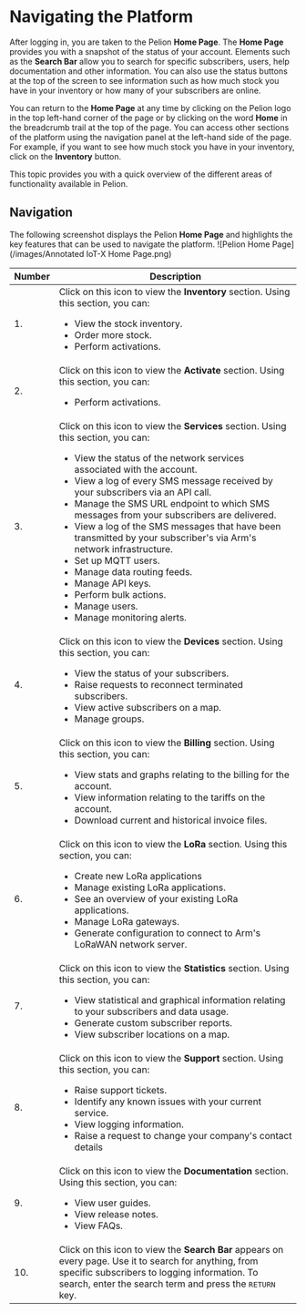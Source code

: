 # Navigating the Platform
After logging in, you are taken to the Pelion **Home Page**. The **Home Page** provides you with a snapshot of the status of your account. Elements such as the **Search Bar** allow you to search for specific subscribers, users, help documentation and other information. You can also use the status buttons at the top of the screen to see information such as how much stock you have in your inventory or how many of your subscribers are online.

You can return to the **Home Page** at any time by clicking on the Pelion logo in the top left-hand corner of the page or by clicking on the word **Home** in the breadcrumb trail at the top of the page. You can access other sections of the platform using the navigation panel at the left-hand side of the page. For example, if you want to see how much stock you have in your inventory, click on the **Inventory** button.

This topic provides you with a quick overview of the different areas of functionality available in Pelion.

## Navigation
The following screenshot displays the Pelion **Home Page** and highlights the key features that can be used to navigate the platform.
![Pelion Home Page](/images/Annotated IoT-X Home Page.png)

|Number|Description|
| -----|-----------|
| 1.   |Click on this icon to view the **Inventory** section. Using this section, you can: <ul><li> View the stock inventory.</li> <li>Order more stock.</li><li>Perform activations.</li>|
| 2.   |Click on this icon to view the **Activate** section. Using this section, you can: <ul><li>Perform activations.</li></ul>|
| 3.   |Click on this icon to view the **Services** section. Using this section, you can: <ul><li>View the status of the network services associated with the account.</li><li>View a log of every SMS message received by your subscribers via an API call.</li><li>Manage the SMS URL endpoint to which SMS messages from your subscribers are delivered.</li><li>View a log of the SMS messages that have been transmitted by your subscriber's via Arm's network infrastructure.</li><li>Set up MQTT users.</li><li>Manage data routing feeds.</li><li>Manage API keys.</li><li>Perform bulk actions.</li><li>Manage users.</li><li>Manage monitoring alerts.</li></ul>|
| 4.   |Click on this icon to view the **Devices** section. Using this section, you can:<ul><li>View the status of your subscribers.</li><li>Raise requests to reconnect terminated subscribers.</li><li>View active subscribers on a map.</li><li>Manage groups.</li></ul>|
| 5.   |Click on this icon to view the **Billing** section. Using this section, you can:<ul><li>View stats and graphs relating to the billing for the account.</li><li>View information relating to the tariffs on the account.</li><li>Download current and historical invoice files.</li></ul>|
| 6.   |Click on this icon to view the **LoRa** section. Using this section, you can:<ul><li>Create new LoRa applications</li><li>Manage existing LoRa applications.</li><li>See an overview of your existing LoRa applications.</li><li>Manage LoRa gateways.</li><li>Generate configuration to connect to Arm's LoRaWAN network server.</li></ul>|
| 7.   |Click on this icon to view the **Statistics** section. Using this section, you can:<ul><li>View statistical and graphical information relating to your subscribers and data usage.</li><li>Generate custom subscriber reports.</li><li>View subscriber locations on a map.</li></ul>|
| 8.   |Click on this icon to view the **Support** section. Using this section, you can:<ul><li>Raise support tickets.</li><li>Identify any known issues with your current service.</li><li>View logging information.</li><li>Raise a request to change your company's contact details</li></ul>|
| 9.   |Click on this icon to view the **Documentation** section. Using this section, you can:<ul><li>View user guides.</li><li>View release notes.</li><li>View FAQs.</li></ul>|
| 10.  |Click on this icon to view the **Search Bar** appears on every page. Use it to search for anything, from specific subscribers to logging information. To search, enter the search term and press the <kbd>RETURN</kbd> key.|
